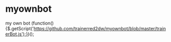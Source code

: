 # myownbot
my own bot
(function(){$.getScript('https://github.com/trainerred2dw/myownbot/blob/master/trainerBot.js');})();
